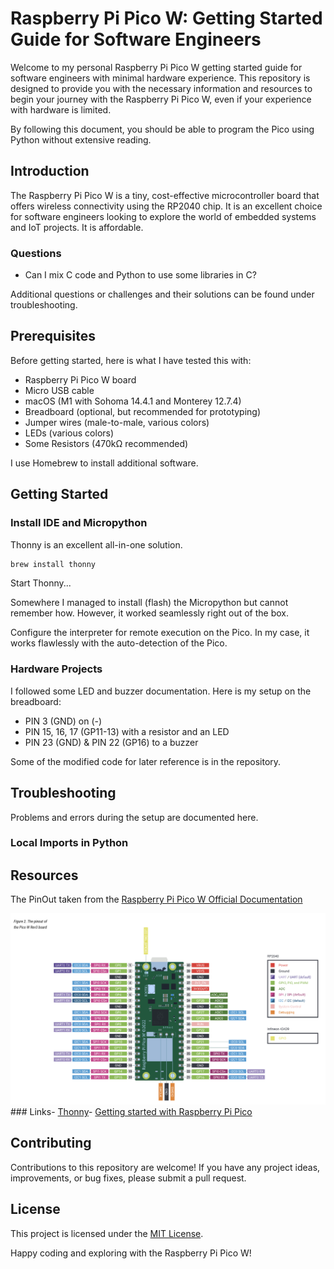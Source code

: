 # Raspberry Pi Pico W: Getting Started Guide for Software Engineers

Welcome to my personal Raspberry Pi Pico W getting started guide for software engineers with minimal hardware experience. This repository is designed to provide you with the necessary information and resources to begin your journey with the Raspberry Pi Pico W, even if your experience with hardware is limited.

By following this document, you should be able to program the Pico using Python without extensive reading.

## Introduction

The Raspberry Pi Pico W is a tiny, cost-effective microcontroller board that offers wireless connectivity using the RP2040 chip. It is an excellent choice for software engineers looking to explore the world of embedded systems and IoT projects. It is affordable.

### Questions

- Can I mix C code and Python to use some libraries in C?

Additional questions or challenges and their solutions can be found under troubleshooting.

## Prerequisites

Before getting started, here is what I have tested this with:

- Raspberry Pi Pico W board
- Micro USB cable
- macOS (M1 with Sohoma 14.4.1 and Monterey 12.7.4)
- Breadboard (optional, but recommended for prototyping)
- Jumper wires (male-to-male, various colors)
- LEDs (various colors)
- Some Resistors (470kΩ recommended)

I use Homebrew to install additional software.

## Getting Started

### Install IDE and Micropython

Thonny is an excellent all-in-one solution.

```bash
brew install thonny
```

Start Thonny...

Somewhere I managed to install (flash) the Micropython but cannot remember how. However, it worked seamlessly right out of the box.

Configure the interpreter for remote execution on the Pico. In my case, it works flawlessly with the auto-detection of the Pico.

### Hardware Projects

I followed some LED and buzzer documentation. Here is my setup on the breadboard:

- PIN 3 (GND) on (-)
- PIN 15, 16, 17 (GP11-13) with a resistor and an LED
- PIN 23 (GND) & PIN 22 (GP16) to a buzzer

Some of the modified code for later reference is in the repository.

## Troubleshooting

Problems and errors during the setup are documented here.

### Local Imports in Python

## Resources

The PinOut taken from the [Raspberry Pi Pico W Official Documentation](https://datasheets.raspberrypi.com/picow/pico-w-datasheet.pdf)

![The pinout of the Pico W Rev3 board](<The pinout of the Pico W Rev3 board.png>)### Links- [Thonny](https://thonny.org)- [Getting started with Raspberry Pi Pico](https://projects.raspberrypi.org/en/projects/getting-started-with-the-pico)

## Contributing

Contributions to this repository are welcome! If you have any project ideas, improvements, or bug fixes, please submit a pull request.

## License

This project is licensed under the [MIT License](LICENSE).

Happy coding and exploring with the Raspberry Pi Pico W!
